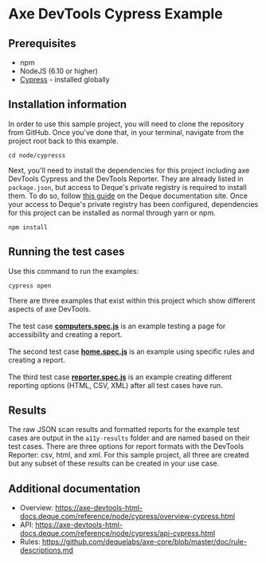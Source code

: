 # Axe DevTools Cypress Example

## Prerequisites

- npm
- NodeJS (6.10 or higher)
- [Cypress](https://docs.cypress.io/guides/overview/why-cypress) - installed globally

## Installation information

In order to use this sample project, you will need to clone the repository from GitHub. Once you've done that, in your terminal, navigate from the project root back to this example.

```
cd node/cypresss
```

Next, you'll need to install the dependencies for this project including axe DevTools Cypress and the DevTools Reporter. They are already listed in `package.json`, but access to Deque's private registry is required to install them. To do so, follow [this guide](https://axe-devtools-html-docs.deque.com/reference/node/cypress/install-agora-cypress.html) on the Deque documentation site. Once your access to Deque's private registry has been configured, dependencies for this project can be installed as normal through yarn or npm.

```
npm install
```

## Running the test cases

Use this command to run the examples:

```
cypress open
```

There are three examples that exist within this project which show different aspects of axe DevTools.
<br/><br/>
The test case <b>[computers.spec.js](./cypress/integration/computers.spec.js)</b> is an example testing a page for accessibility and creating a report.
<br/><br/>
The second test case <b>[home.spec.js](./cypress/integration/home.spec.js)</b> is an example using specific rules and creating a report.
<br/><br/>
The third test case <b>[reporter.spec.js](./cypress/integration/reporter.spec.js)</b> is an example creating different reporting options (HTML, CSV, XML) after all test cases have run.

## Results

The raw JSON scan results and formatted reports for the example test cases are output in the `a11y-results` folder and are named based on their test cases. There are three options for report formats with the DevTools Reporter: csv, html, and xml. For this sample project, all three are created but any subset of these results can be created in your use case.

## Additional documentation

- Overview: https://axe-devtools-html-docs.deque.com/reference/node/cypress/overview-cypress.html
- API: https://axe-devtools-html-docs.deque.com/reference/node/cypress/api-cypress.html
- Rules: https://github.com/dequelabs/axe-core/blob/master/doc/rule-descriptions.md
